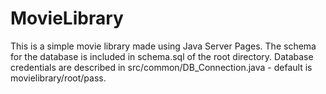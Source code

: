 # MovieLibrary
This is a simple movie library made using Java Server Pages.
The schema for the database is included in schema.sql of the root directory.
Database credentials are described in src/common/DB_Connection.java - default is movielibrary/root/pass.
